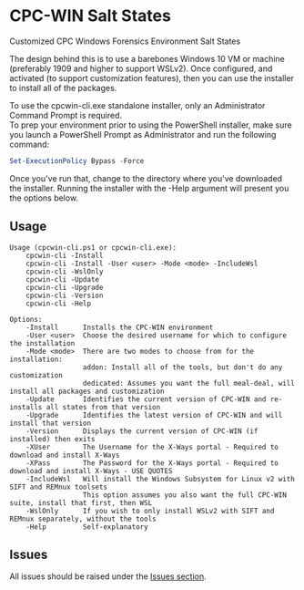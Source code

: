 # CPC-WIN Salt States
Customized CPC Windows Forensics Environment Salt States

The design behind this is to use a barebones Windows 10 VM or machine (preferably 1909 and higher to support WSLv2).
Once configured, and activated (to support customization features), then you can use the installer to
install all of the packages.

To use the cpcwin-cli.exe standalone installer, only an Administrator Command Prompt is required.  
To prep your environment prior to using the PowerShell installer, make sure you launch a PowerShell Prompt as Administrator and run the following command:

```powershell
Set-ExecutionPolicy Bypass -Force
```

Once you've run that, change to the directory where you've downloaded the installer. Running the installer with the -Help argument will present you the options below.
  
## Usage  
```markup
Usage (cpcwin-cli.ps1 or cpcwin-cli.exe):
    cpcwin-cli -Install
    cpcwin-cli -Install -User <user> -Mode <mode> -IncludeWsl
    cpcwin-cli -WslOnly
    cpcwin-cli -Update
    cpcwin-cli -Upgrade
    cpcwin-cli -Version
    cpcwin-cli -Help

Options:
    -Install      Installs the CPC-WIN environment
    -User <user>  Choose the desired username for which to configure the installation
    -Mode <mode>  There are two modes to choose from for the installation:
                  addon: Install all of the tools, but don't do any customization
                  dedicated: Assumes you want the full meal-deal, will install all packages and customization
    -Update       Identifies the current version of CPC-WIN and re-installs all states from that version
    -Upgrade      Identifies the latest version of CPC-WIN and will install that version
    -Version      Displays the current version of CPC-WIN (if installed) then exits
    -XUser        The Username for the X-Ways portal - Required to download and install X-Ways
    -XPass        The Password for the X-Ways portal - Required to download and install X-Ways - USE QUOTES
    -IncludeWsl   Will install the Windows Subsystem for Linux v2 with SIFT and REMnux toolsets
                  This option assumes you also want the full CPC-WIN suite, install that first, then WSL
    -WslOnly      If you wish to only install WSLv2 with SIFT and REMnux separately, without the tools
    -Help         Self-explanatory
```  

## Issues

All issues should be raised under the [Issues section](https://github.com/digitalsleuth/cpcwin-salt/issues).
